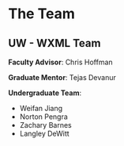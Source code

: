 # The Team

## UW - WXML Team

**Faculty Advisor**: Chris Hoffman

**Graduate Mentor**: Tejas Devanur

**Undergraduate Team**:

- Weifan Jiang
- Norton Pengra
- Zachary Barnes
- Langley DeWitt